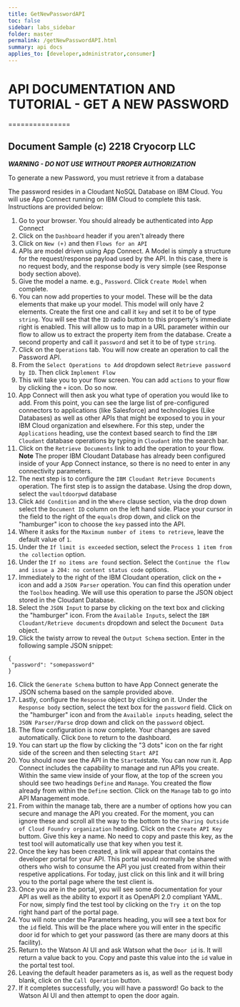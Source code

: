 ```yaml
---
title: GetNewPasswordAPI
toc: false
sidebar: labs_sidebar
folder: master
permalink: /getNewPasswordAPI.html
summary: api docs
applies_to: [developer,administrator,consumer]
---
```


# API DOCUMENTATION AND TUTORIAL - GET A NEW PASSWORD
===============

## Document Sample (c) 2218 Cryocorp LLC

***WARNING - DO NOT USE WITHOUT PROPER AUTHORIZATION*** 

To generate a new Password, you must retrieve it from a database

The password resides in a Cloudant NoSQL Database on IBM Cloud. You will use App Connect running on IBM Cloud to complete this task. Instructions are provided below:

1. Go to your browser. You should already be authenticated into App Connect
2. Click on the `Dashboard` header if you aren't already there
3. Click on `New (+)` and then `Flows for an API`
4. APIs are model driven using App Connect. A Model is simply a structure for the request/response payload used by the API.  In this case, there is no request body, and the response body is very simple (see Response body section above).
5. Give the model a name. e.g., `Password`. Click `Create Model` when complete.
6. You can now add properties to your model. These will be the data elements that make up your model. This model will only have 2 elements. Create the first one and call it `key` and set it to be of type `string`. You will see that the `ID` radio button to this property's immediate right is enabled. This will allow us to map in a URL parameter within our flow to allow us to extract the property item from the database. Create a second property and call it `password` and set it to be of type `string`.
7. Click on the `Operations` tab. You will now create an operation to call the Password API.
8. From the `Select Operations to Add` dropdown select `Retrieve password by ID`. Then click `Implement Flow`
9. This will take you to your flow screen. You can add `actions` to your flow by clicking the `+` icon. Do so now.
10. App Connect will then ask you what type of operation you would like to add. From this point, you can see the large list of pre-configured connectors to applications (like Salesforce) and technologies (Like Databases) as well as other APIs that might be exposed to you in your IBM Cloud organization and elsewhere. For this step, under the `Applications` heading, use the context based search to find the `IBM Cloudant` database operations by typing in `Cloudant` into the search bar.
11. Click on the `Retrieve Documents` link to add the operation to your flow. **Note** The proper IBM Cloudant Database has already been configured inside of your App Connect instance, so there is no need to enter in any connectivity parameters.
12. The next step is to configure the `IBM Cloudant Retrieve Documents` operation. The first step is to assign the database.  Using the drop down, select the `vaultdoorpwd` database
14. Click `Add Condition` and in the `Where` clause section, via the drop down select the `Document ID` column on the left hand side. Place your cursor in the field to the right of the `equals` drop down, and click on the "hamburger" icon to choose the `key` passed into the API.
15. Where it asks for the `Maximum number of items to retrieve`, leave the default value of `1`.
16. Under the `If limit is exceeded` section, select the `Process 1 item from the collection` option.
17. Under the `If no items are found` section. Select the `Continue the flow and issue a 204: no content status code` options.
18. Immediately to the right of the IBM Cloudant operation, click on the `+` icon and add a `JSON Parser` operation. You can find this operation under the `Toolbox` heading. We will use this operation to parse the JSON object stored in the Cloudant Database.
19. Select the `JSON Input` to parse by clicking on the text box and clicking the "hamburger" icon. From the `Available Inputs`, select the `IBM Cloudant/Retrieve documents` dropdown and select the `Document Data` object.
20. Click the twisty arrow to reveal the `Output Schema` section.   Enter in the following sample JSON snippet:
```
{
 "password": "somepassword"
}
```
16. Click the `Generate Schema` button to have App Connect generate the JSON schema based on the sample provided above.
17. Lastly, configure the `Response` object by clicking on it. Under the `Response body` section, select the text box for the `password` field. Click on the "hamburger" icon and from the `Available inputs` heading, select the `JSON Parser/Parse` drop down and click on the `password` object.
17. The flow configuration is now complete. Your changes are saved automatically. Click `Done` to return to the dashboard.
17. You can start up the flow by clicking the "3 dots" icon on the far right side of the screen and then selecting `Start API`
18. You should now see the API in the `Started`state. You can now run it. App Connect includes the capability to manage and run APIs you create. Within the same view inside of your flow, at the top of the screen you should see two headings `Define` and `Manage`. You created the flow already from within the `Define` section. Click on the `Manage` tab to go into API Management mode.
19. From within the manage tab, there are a number of options how you can secure and manage the API you created. For the moment, you can ignore these and scroll all the way to the bottom to the `Sharing Outside of Cloud Foundry organization` heading. Click on the `Create API Key` buttom. Give this key a name. No need to copy and paste this key, as the test tool will automatically use that key when you test it.
20. Once the key has been created, a link will appear that contains the developer portal for your API. This portal would normally be shared with others who wish to consume the API you just created from within their respetive applications. For today, just click on this link and it will bring you to the portal page where the test client is.
21. Once you are in the portal, you will see some documentation for your API as well as the ability to export it as OpenAPI 2.0 compliant YAML. For now, simply find the test tool by clicking on the `Try it` on the top right hand part of the portal page.
22. You will note under the Parameters heading, you will see a text box for the `id` field. This will be the place where you will enter in the specific door id for which to get your password (as there are many doors at this facility).
23. Return to the Watson AI UI and ask Watson what the `Door id` is. It will return a value back to you. Copy and paste this value into the `id` value in the portal test tool.
22. Leaving the default header parameters as is, as well as the request body blank, click on the `Call Operation` button.
23. If it completes successfully, you will have a password!  Go back to the Watson AI UI and then attempt to open the door again.
